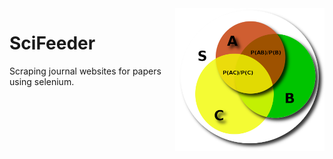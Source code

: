 <img align="right" src="assets/fulltext.png">

# SciFeeder

Scraping journal websites for papers using selenium.
